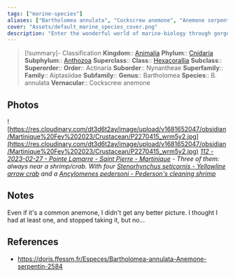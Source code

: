 ```yaml
---
tags: ["marine-species"]
aliases: ["Bartholomea annulata", "Cockscrew anemone", "Anemone serpentin"]
cover: "Assets/default_marine_species_cover.png"
description: "Enter the wonderful world of marine-biology through gorgeous underwater pictures of marine animals. Corals are animals from the Cnidaria phylum, which is the phylum that encompasses jellyfishes, gorgonians, and corals."
---
```

> [!summary]- Classification
**Kingdom**:: [Animalia](Animalia.md)
**Phylum**:: [Cnidaria](Cnidaria.md)
**Subphylum**:: [Anthozoa](Anthozoa.md)
**Superclass**::
**Class**:: [Hexacorallia](Hexacorallia.md)
**Subclass**::
**Superorder**::
**Order**:: Actinaria
**Suborder**:: Nynantheae
**Superfamily**::
**Family**:: Aiptasiidae
**Subfamily**::
**Genus**:: Bartholomea
**Species**:: B. annulata
**Vernacular**:: Cockscrew anemone

## Photos
![https://res.cloudinary.com/dt3d6t2ay/image/upload/v1681652047/obsidian/Martinique%20Fev%202023/Crustacean/P2270415_wrm5y2.jpg](https://res.cloudinary.com/dt3d6t2ay/image/upload/v1681652047/obsidian/Martinique%20Fev%202023/Crustacean/P2270415_wrm5y2.jpg)
*[112 - 2023-02-27 - Pointe Lamarre - Saint Pierre - Martinique](112%20-%202023-02-27%20-%20Pointe%20Lamarre%20-%20Saint%20Pierre%20-%20Martinique.md) - Three of them: always near a shrimp/crab. With four [Stenorhynchus seticornis - Yellowline arrow crab](Stenorhynchus%20seticornis%20-%20Yellowline%20arrow%20crab.md) and a [Ancylomenes pedersoni - Pederson's cleaning shrimp](Ancylomenes%20pedersoni%20-%20Pederson's%20cleaning%20shrimp.md)*


## Notes
Even if it's a common anemone, I didn't get any better picture. I thought I had at least one, and stopped taking it, but no...

## References
- https://doris.ffessm.fr/Especes/Bartholomea-annulata-Anemone-serpentin-2584
